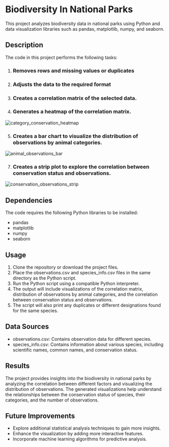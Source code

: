 # Biodiversity In National Parks

This project analyzes biodiversity data in national parks using Python and data visualization libraries such as pandas, matplotlib, numpy, and seaborn.

## Description

The code in this project performs the following tasks:

1. ### Removes rows and missing values or duplicates
2. ### Adjusts the data to the required format
3. ### Creates a correlation matrix of the selected data.
4. ### Generates a heatmap of the correlation matrix.

![category_conservation_heatmap](https://github.com/DmiPy/Biodiversity/assets/128055633/0b6df2cb-3009-4757-8708-249ebbf8ba61)

5. ### Creates a bar chart to visualize the distribution of observations by animal categories.

![animal_observations_bar](https://github.com/DmiPy/Biodiversity/assets/128055633/ba5ff335-e409-4b6b-8268-12dc1818c6e4)

7. ### Creates a strip plot to explore the correlation between conservation status and observations.

![conservation_observations_strip](https://github.com/DmiPy/Biodiversity/assets/128055633/deddcad1-50fb-4af7-b501-b864e38831f6)

## Dependencies

The code requires the following Python libraries to be installed:

- pandas
- matplotlib
- numpy
- seaborn

## Usage

1. Clone the repository or download the project files.
2. Place the observations.csv and species_info.csv files in the same directory as the Python script.
3. Run the Python script using a compatible Python interpreter.
4. The output will include visualizations of the correlation matrix, distribution of observations by animal categories, and the correlation between conservation status and observations.
5. The script will also print any duplicates or different designations found for the same species.

## Data Sources

- observations.csv: Contains observation data for different species.
- species_info.csv: Contains information about various species, including scientific names, common names, and conservation status.

## Results

The project provides insights into the biodiversity in national parks by analyzing the correlation between different factors and visualizing the distribution of observations. The generated visualizations help understand the relationships between the conservation status of species, their categories, and the number of observations.

## Future Improvements

- Explore additional statistical analysis techniques to gain more insights.
- Enhance the visualization by adding more interactive features.
- Incorporate machine learning algorithms for predictive analysis.

